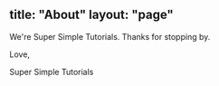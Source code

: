 title: "About"
layout: "page"
---

We're Super Simple Tutorials. Thanks for stopping by.

Love,

Super Simple Tutorials